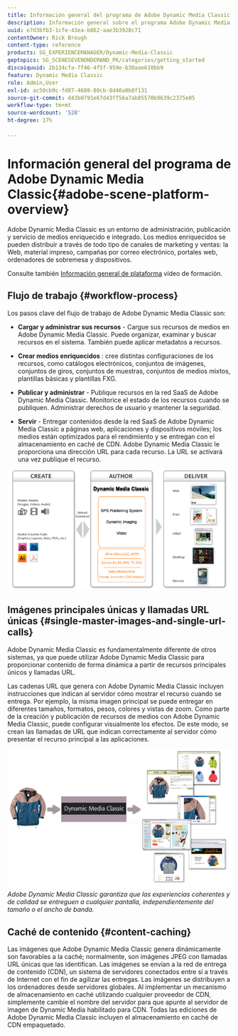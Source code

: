 ```yaml
---
title: Información general del programa de Adobe Dynamic Media Classic
description: Información general sobre el programa Adobe Dynamic Media Classic y todo el proceso de flujo de trabajo.
uuid: e7d3bfb3-1cfe-43ea-b862-aae3b3928c71
contentOwner: Rick Brough
content-type: reference
products: SG_EXPERIENCEMANAGER/Dynamic-Media-Classic
geptopics: SG_SCENESEVENONDEMAND_PK/categories/getting_started
discoiquuid: 2b134cfa-7f46-4f5f-959e-b30aae610bb9
feature: Dynamic Media Classic
role: Admin,User
exl-id: ac50cb9c-fd87-4608-80cb-8d40a0b8f131
source-git-commit: d43b0791e67d43ff56a7ab85570b9639c2375e05
workflow-type: tm+mt
source-wordcount: '528'
ht-degree: 17%

---
```


# Información general del programa de Adobe Dynamic Media Classic{#adobe-scene-platform-overview}

Adobe Dynamic Media Classic es un entorno de administración, publicación y servicio de medios enriquecido e integrado. Los medios enriquecidos se pueden distribuir a través de todo tipo de canales de marketing y ventas: la Web, material impreso, campañas por correo electrónico, portales web, ordenadores de sobremesa y dispositivos.

Consulte también [Información general de plataforma](https://s7d5.scene7.com/s7viewers/html5/VideoViewer.html?videoserverurl=https://s7d5.scene7.com/is/content/&amp;emailurl=https://s7d5.scene7.com/s7/emailFriend&amp;serverUrl=https://s7d5.scene7.com/is/image/&amp;config=Scene7SharedAssets/Universal_HTML5_Video&amp;contenturl=https://s7d5.scene7.com/skins/&amp;asset=S7tutorials/572_Platform%20Overview_converted%20renamed_Getting%20Started-AVS) vídeo de formación.

## Flujo de trabajo {#workflow-process}

Los pasos clave del flujo de trabajo de Adobe Dynamic Media Classic son:

* **Cargar y administrar sus recursos** - Cargue sus recursos de medios en Adobe Dynamic Media Classic. Puede organizar, examinar y buscar recursos en el sistema. También puede aplicar metadatos a recursos.

* **Crear medios enriquecidos** : cree distintas configuraciones de los recursos, como catálogos electrónicos, conjuntos de imágenes, conjuntos de giros, conjuntos de muestras, conjuntos de medios mixtos, plantillas básicas y plantillas FXG.

* **Publicar y administrar** - Publique recursos en la red SaaS de Adobe Dynamic Media Classic. Monitorice el estado de los recursos cuando se publiquen. Administrar derechos de usuario y mantener la seguridad.

* **Servir** - Entregar contenidos desde la red SaaS de Adobe Dynamic Media Classic a páginas web, aplicaciones y dispositivos móviles; los medios están optimizados para el rendimiento y se entregan con el almacenamiento en caché de CDN. Adobe Dynamic Media Classic le proporciona una dirección URL para cada recurso. La URL se activará una vez publique el recurso.

![El proceso de flujo de trabajo de Adobe Dynamic Media Classic](/help/assets/gs_workflow.png)

## Imágenes principales únicas y llamadas URL únicas {#single-master-images-and-single-url-calls}

Adobe Dynamic Media Classic es fundamentalmente diferente de otros sistemas, ya que puede utilizar Adobe Dynamic Media Classic para proporcionar contenido de forma dinámica a partir de recursos principales únicos y llamadas URL.

Las cadenas URL que genera con Adobe Dynamic Media Classic incluyen instrucciones que indican al servidor cómo mostrar el recurso cuando se entrega. Por ejemplo, la misma imagen principal se puede entregar en diferentes tamaños, formatos, pesos, colores y vistas de zoom. Como parte de la creación y publicación de recursos de medios con Adobe Dynamic Media Classic, puede configurar visualmente los efectos. De este modo, se crean las llamadas de URL que indican correctamente al servidor cómo presentar el recurso principal a las aplicaciones.

![Adobe Dynamic Media Classic puede entregar la misma imagen principal a diferentes medios en diferentes tamaños y formatos.](/help/assets/gs_dynamic_publishing.png)
*Adobe Dynamic Media Classic garantiza que las experiencias coherentes y de calidad se entreguen a cualquier pantalla, independientemente del tamaño o el ancho de banda.*

## Caché de contenido {#content-caching}

Las imágenes que Adobe Dynamic Media Classic genera dinámicamente son favorables a la caché; normalmente, son imágenes JPEG con llamadas URL únicas que las identifican. Las imágenes se envían a la red de entrega de contenido (CDN), un sistema de servidores conectados entre sí a través de Internet con el fin de agilizar las entregas. Las imágenes se distribuyen a los ordenadores desde servidores globales. Al implementar un mecanismo de almacenamiento en caché utilizando cualquier proveedor de CDN, simplemente cambie el nombre del servidor para que apunte al servidor de imagen de Dynamic Media habilitado para CDN. Todas las ediciones de Adobe Dynamic Media Classic incluyen el almacenamiento en caché de CDN empaquetado.
